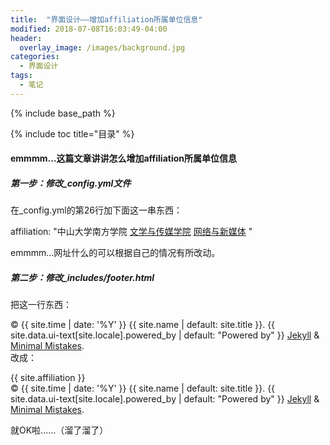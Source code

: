 ```yaml
---
title:  "界面设计——增加affiliation所属单位信息"
modified: 2018-07-08T16:03:49-04:00
header:
  overlay_image: /images/background.jpg
categories: 
  - 界面设计
tags:
  - 笔记
---
```

{% include base_path %}
 	 	  
{% include toc title="目录" %}
 	 	  

#### emmmm…这篇文章讲讲怎么增加affiliation所属单位信息

##### 第一步：修改_config.yml文件
在_config.yml的第26行加下面这一串东西：

affiliation: "中山大学南方学院 <a href = 'http://wcy.nfu.edu.cn/'>文学与传媒学院</a>   <a href='http://wcy.nfu.edu.cn/a/xueyuangaikuang/zhuanyeshezhi/wangluoyuxinmeitix/'>网络与新媒体</a> "
 	
emmmm…网址什么的可以根据自己的情况有所改动。
 	
##### 第二步：修改_includes/footer.html
把这一行东西：<div class="page__footer-copyright">&copy; {{ site.time | date: '%Y' }} {{ site.name | default: site.title }}. {{ site.data.ui-text[site.locale].powered_by | default: "Powered by" }} <a href="https://jekyllrb.com" rel="nofollow">Jekyll</a> &amp; <a href="https://mademistakes.com/work/minimal-mistakes-jekyll-theme/" rel="nofollow">Minimal Mistakes</a>.</div>
改成：
<div class="page__footer-copyright">{{ site.affiliation }}  <br/> &copy; {{ site.time | date: '%Y' }} {{ site.name | default: site.title }}. {{ site.data.ui-text[site.locale].powered_by | default: "Powered by" }} <a href="https://jekyllrb.com" rel="nofollow">Jekyll</a> &amp; <a href="https://mademistakes.com/work/minimal-mistakes-jekyll-theme/" rel="nofollow">Minimal Mistakes</a>.</div>

就OK啦……（溜了溜了）